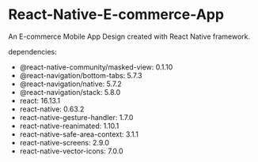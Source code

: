 # React-Native-E-commerce-App
An E-commerce Mobile App Design created with React Native framework.

dependencies: 

- @react-native-community/masked-view: 0.1.10
- @react-navigation/bottom-tabs: 5.7.3
- @react-navigation/native: 5.7.2
- @react-navigation/stack: 5.8.0
- react: 16.13.1
- react-native: 0.63.2
- react-native-gesture-handler: 1.7.0
- react-native-reanimated: 1.10.1
- react-native-safe-area-context: 3.1.1
- react-native-screens: 2.9.0
- react-native-vector-icons: 7.0.0
